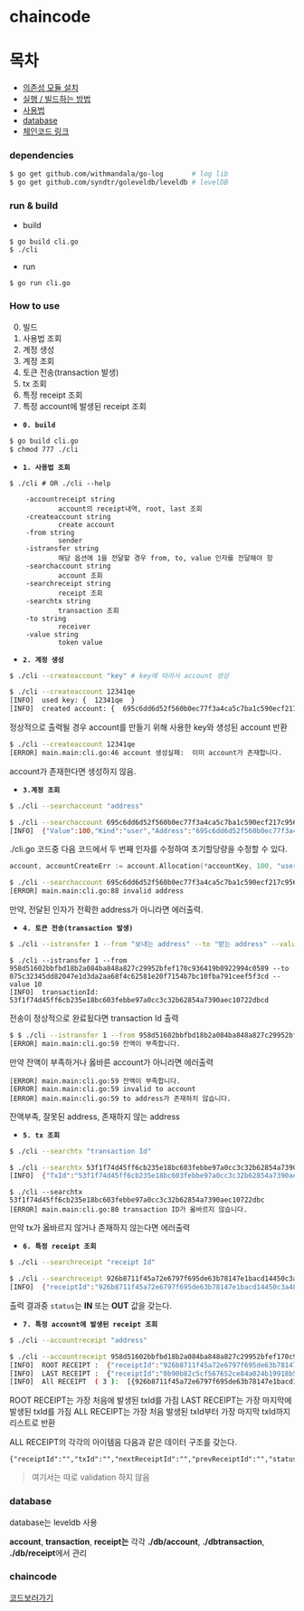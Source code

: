 # chaincode

# 목차

* [의존성 모듈 설치](https://github.com/pjt3591oo/go-token#user-content-dependencies)
* [실행 / 빌드하는 방법](https://github.com/pjt3591oo/go-token#user-content-run--build)
* [사용법](https://github.com/pjt3591oo/go-token#user-content-how-to-use)
* [database](https://github.com/pjt3591oo/go-token#user-content-database)
* [체인코드 링크](https://github.com/pjt3591oo/go-token#user-content-chaincode-1)

### dependencies

```bash
$ go get github.com/withmandala/go-log       # log lib
$ go get github.com/syndtr/goleveldb/leveldb # levelDB
```

### run & build

* build

```
$ go build cli.go
$ ./cli
```

* run

```
$ go run cli.go
```

### How to use

0. 빌드
1. 사용법 조회
2. 계정 생성
3. 계정 조회
4. 토큰 전송(transaction 발생)
5. tx 조회
6. 특정 receipt 조회
7. 특정 account에 발생된 receipt 조회

* **```0. build```**

```bash
$ go build cli.go
$ chmod 777 ./cli
```

* **```1. 사용법 조회```**

```
$ ./cli # OR ./cli --help

	-accountreceipt string
			account의 receipt내역, root, last 조회
	-createaccount string
			create account
	-from string
			sender
	-istransfer string
			해당 옵션에 1을 전달할 경우 from, to, value 인자를 전달해야 함
	-searchaccount string
			account 조회
	-searchreceipt string
			receipt 조회
	-searchtx string
			transaction 조회
	-to string
			receiver
	-value string
			token value
```

* **```2. 계정 생성```**

```bash
$ ./cli --createaccount "key" # key에 따라서 account 생성
```

```bash
$ ./cli --createaccount 12341qe
[INFO]  used key: {  12341qe  }
[INFO]  created account: {  695c6dd6d52f560b0ec77f3a4ca5c7ba1c590ecf217c95683d42ced73e30496f  }
```

정상적으로 출력될 경우 account를 만들기 위해 사용한 key와 생성된 account 반환

```bash
$ ./cli --createaccount 12341qe
[ERROR] main.main:cli.go:46 account 생성실패:  이미 account가 존재합니다.
```

account가 존재한다면 생성하지 않음.

*  **```3.계정 조회```**

```bash
$ ./cli --searchaccount "address"
```

```bash
$ ./cli --searchaccount 695c6dd6d52f560b0ec77f3a4ca5c7ba1c590ecf217c95683d42ced73e30496f
[INFO]  {"Value":100,"Kind":"user","Address":"695c6dd6d52f560b0ec77f3a4ca5c7ba1c590ecf217c95683d42ced73e30496f"}
```

./cli.go 코드중 다음 코드에서 두 번째 인자를 수정하여 초기할당량을 수정할 수 있다.

```go
account, accountCreateErr := account.Allocation(*accountKey, 100, "user")
```

```bash
$ ./cli --searchaccount 695c6dd6d52f560b0ec77f3a4ca5c7ba1c590ecf217c9568
[ERROR] main.main:cli.go:88 invalid address

```

만약, 전달된 인자가 전확한 address가 아니라면 에러출력.

* **```4. 토큰 전송(transaction 발생)```**

```bash
$ ./cli --istransfer 1 --from "보내는 address" --to "받는 address" --value "토큰 전송량"
```

```
$ ./cli --istransfer 1 --from 958d51602bbfbd18b2a084ba848a827c29952bfef170c936419b0922994c0589 --to 075c32345dd82047e1d3da2aa68f4c62581e20f7154b7bc10fba791ceef5f3cd --value 10
[INFO]  transactionId:  53f1f74d45ff6cb235e18bc603febbe97a0cc3c32b62854a7390aec10722dbcd
```

전송이 정상적으로 완료됬다면 transaction Id 출력

```bash
$ $ ./cli --istransfer 1 --from 958d51602bbfbd18b2a084ba848a827c29952bfef170c936419b0922994c0589 --to 075c32345dd82047e1d3da2aa68f4c62581e20f7154b7bc10fba791ceef5f3cd --value 1000
[ERROR] main.main:cli.go:59 잔액이 부족합니다.
```

만약 잔액이 부족하거나 옳바른 account가 아니라면 에러출력

```
[ERROR] main.main:cli.go:59 잔액이 부족합니다.
[ERROR] main.main:cli.go:59 invalid to account
[ERROR] main.main:cli.go:59 to address가 존재하지 않습니다.
```

잔액부족, 잘못된 address, 존재하지 않는 address

* **```5. tx 조회```**

```bash
$ ./cli --searchtx "transaction Id"
```

```bash
$ ./cli --searchtx 53f1f74d45ff6cb235e18bc603febbe97a0cc3c32b62854a7390aec10722dbcd
[INFO]  {"TxId":"53f1f74d45ff6cb235e18bc603febbe97a0cc3c32b62854a7390aec10722dbcd","From":"958d51602bbfbd18b2a084ba848a827c29952bfef170c936419b0922994c0589","To":"075c32345dd82047e1d3da2aa68f4c62581e20f7154b7bc10fba791ceef5f3cd","Value":10,"Timestamp":"1537942727848904297"}
```

```
$ ./cli --searchtx 53f1f74d45ff6cb235e18bc603febbe97a0cc3c32b62854a7390aec10722dbc
[ERROR] main.main:cli.go:80 transaction ID가 옳바르지 않습니다.
```

만약 tx가 옳바르지 않거나 존재하지 않는다면 에러출력

* **```6. 특정 receipt 조회```**

```bash
$ ./cli --searchreceipt "receipt Id"
```

```bash
$ ./cli --searchreceipt 926b8711f45a72e6797f695de63b78147e1bacd14450c3a48978c20c4af90b65
[INFO]  {"receiptId":"926b8711f45a72e6797f695de63b78147e1bacd14450c3a48978c20c4af90b65","txId":"9a4032c16712c9a22968485b86b26fc17a32d414df2a4041e6ae0fbf6b2d91b9","nextReceiptId":"ba83f07af0a3c5a514a8d6e9d41d1bb9e604ec2ab194a499dc9dffeb5b179ecb","prevReceiptId":"","status":"OUT"}
```

출력 결과중 ```status```는 **IN** 또는 **OUT** 값을 갖는다.


* **```7. 특정 account에 발생된 receipt 조회```**

```bash
$ ./cli --accountreceipt "address"
```

```bash
$ ./cli --accountreceipt 958d51602bbfbd18b2a084ba848a827c29952bfef170c936419b0922994c0589
[INFO]  ROOT RECEIPT :  {"receiptId":"926b8711f45a72e6797f695de63b78147e1bacd14450c3a48978c20c4af90b65","txId":"9a4032c16712c9a22968485b86b26fc17a32d414df2a4041e6ae0fbf6b2d91b9","nextReceiptId":"","prevReceiptId":"","status":"OUT"}
[INFO]  LAST RECEIPT :  {"receiptId":"0b90b82c5cf567652ce84a024b19918b515dae3243a4c2fd5546ed295d220a36"}
[INFO]  All RECEIPT  ( 3 ):  [{926b8711f45a72e6797f695de63b78147e1bacd14450c3a48978c20c4af90b65 9a4032c16712c9a22968485b86b26fc17a32d414df2a4041e6ae0fbf6b2d91b9 ba83f07af0a3c5a514a8d6e9d41d1bb9e604ec2ab194a499dc9dffeb5b179ecb  OUT} {ba83f07af0a3c5a514a8d6e9d41d1bb9e604ec2ab194a499dc9dffeb5b179ecb c5c1e44654d8812d73090ad8bb517bf022997f76f2b2e71f0a9ab2d244450d6e 0b90b82c5cf567652ce84a024b19918b515dae3243a4c2fd5546ed295d220a36 926b8711f45a72e6797f695de63b78147e1bacd14450c3a48978c20c4af90b65 OUT} {0b90b82c5cf567652ce84a024b19918b515dae3243a4c2fd5546ed295d220a36 53f1f74d45ff6cb235e18bc603febbe97a0cc3c32b62854a7390aec10722dbcd  ba83f07af0a3c5a514a8d6e9d41d1bb9e604ec2ab194a499dc9dffeb5b179ecb OUT}]
```

ROOT RECEIPT는 가장 처음에 발생된 txId를 가짐
LAST RECEIPT는 가장 마지막에 발생된 txId를 가짐
ALL RECEIPT는 가장 처음 발생된 txId부터 가장 마지막 txId까지 리스트로 반환

ALL RECEIPT의 각각의 아이템음 다음과 같은 데이터 구조를 갖는다.

```
{"receiptId":"","txId":"","nextReceiptId":"","prevReceiptId":"","status":""}
```

> 여기서는 따로 validation 하지 않음

### database

database는 leveldb 사용

**account**, **transaction**, **receipt는** 각각 **./db/account**, **./dbtransaction**, **./db/receipt**에서 관리

### chaincode 

[코드보러가기](https://github.com/pjt3591oo/hyperledger-fabric-token)
